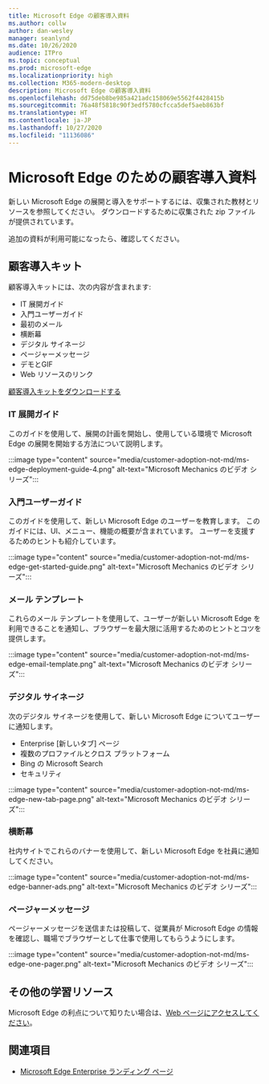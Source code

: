 ```yaml
---
title: Microsoft Edge の顧客導入資料
ms.author: collw
author: dan-wesley
manager: seanlynd
ms.date: 10/26/2020
audience: ITPro
ms.topic: conceptual
ms.prod: microsoft-edge
ms.localizationpriority: high
ms.collection: M365-modern-desktop
description: Microsoft Edge の顧客導入資料
ms.openlocfilehash: dd75deb8be985a421adc158069e5562f4428415b
ms.sourcegitcommit: 76a48f5818c90f3edf5780cfcca5def5aeb863bf
ms.translationtype: HT
ms.contentlocale: ja-JP
ms.lasthandoff: 10/27/2020
ms.locfileid: "11136086"
---
```

# Microsoft Edge のための顧客導入資料

新しい Microsoft Edge の展開と導入をサポートするには、収集された教材とリソースを参照してください。 ダウンロードするために収集された zip ファイルが提供されています。

追加の資料が利用可能になったら、確認してください。

## 顧客導入キット

顧客導入キットには、次の内容が含まれます:

- IT 展開ガイド
- 入門ユーザーガイド
- 最初のメール
- 横断幕
- デジタル サイネージ
- ページャーメッセージ
- デモとGIF
- Web リソースのリンク

[顧客導入キットをダウンロードする](https://www.microsoft.com/download/details.aspx?id=102119)

### IT 展開ガイド

このガイドを使用して、展開の計画を開始し、使用している環境で Microsoft Edge の展開を開始する方法について説明します。

:::image type="content" source="media/customer-adoption-not-md/ms-edge-deployment-guide-4.png" alt-text="Microsoft Mechanics のビデオ シリーズ":::

### 入門ユーザーガイド

このガイドを使用して、新しい Microsoft Edge のユーザーを教育します。 このガイドには、UI、メニュー、機能の概要が含まれています。 ユーザーを支援するためのヒントも紹介しています。

:::image type="content" source="media/customer-adoption-not-md/ms-edge-get-started-guide.png" alt-text="Microsoft Mechanics のビデオ シリーズ":::

### メール テンプレート

これらのメール テンプレートを使用して、ユーザーが新しい Microsoft Edge を利用できることを通知し、ブラウザーを最大限に活用するためのヒントとコツを提供します。

:::image type="content" source="media/customer-adoption-not-md/ms-edge-email-template.png" alt-text="Microsoft Mechanics のビデオ シリーズ":::

### デジタル サイネージ

次のデジタル サイネージを使用して、新しい Microsoft Edge についてユーザーに通知します。

- Enterprise [新しいタブ] ページ
- 複数のプロファイルとクロス プラットフォーム
- Bing の Microsoft Search
- セキュリティ

:::image type="content" source="media/customer-adoption-not-md/ms-edge-new-tab-page.png" alt-text="Microsoft Mechanics のビデオ シリーズ":::

### 横断幕

社内サイトでこれらのバナーを使用して、新しい Microsoft Edge を社員に通知してください。

:::image type="content" source="media/customer-adoption-not-md/ms-edge-banner-ads.png" alt-text="Microsoft Mechanics のビデオ シリーズ":::

### ページャーメッセージ

ページャーメッセージを送信または投稿して、従業員が Microsoft Edge の情報を確認し、職場でブラウザーとして仕事で使用してもらうようにします。

:::image type="content" source="media/customer-adoption-not-md/ms-edge-one-pager.png" alt-text="Microsoft Mechanics のビデオ シリーズ":::

## その他の学習リソース

Microsoft Edge の利点について知りたい場合は、[Web ページにアクセスしてください](https://www.microsoft.com/edge/business)。

## 関連項目

- [Microsoft Edge Enterprise ランディング ページ](https://aka.ms/EdgeEnterprise)
